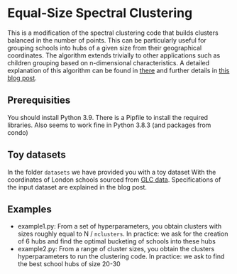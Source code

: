 # Equal-Size Spectral Clustering
This is a modification of the spectral clustering code that builds clusters balanced 
in the number of points. This can be particularly useful for grouping schools into hubs of a given size from their geographical coordinates. The algorithm extends trivially to other applications such as children grouping based on n-dimensional characteristics.
A detailed explanation of this algorithm can be found in [there](https://towardsdatascience.com/spectral-clustering-aba2640c0d5b) and further details in [this blog post](https://medium.com/p/cce65c6f9ba3/edit).

## Prerequisities
You should install Python 3.9. There is a Pipfile to install the required libraries. Also seems to work fine in Python 3.8.3 (and packages from condo)

## Toy datasets
In the folder `datasets` we have provided you with a toy dataset
With the coordinates of London schools sourced from [GLC data](https://data.london.gov.uk/dataset/london-schools-atlas). Specifications of the input dataset
are explained in the blog post. 

## Examples
* example1.py: From a set of hyperparameters, you obtain clusters with sizes roughly equal to N / `nclusters`. In practice: we ask for the creation of 6 hubs and find the optimal bucketing of schools into these hubs
* example2.py: From a range of cluster sizes, you obtain the clusters hyperparameters to run the clustering code. In practice: we ask to find the best school hubs of size 20-30

